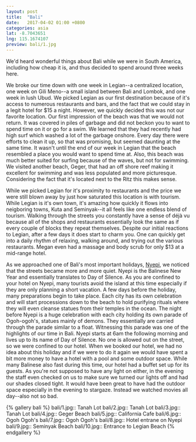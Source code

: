 ```yaml
---
layout: post
title:  "Bali"
date:   2017-04-02 01:00 +0800
categories: asia
lat: -8.7043651
lng: 115.1674107
preview: bali/1.jpg
---
```


We'd heard wonderful things about Bali while we were in South America, including how cheap it is, and thus decided to spend around three weeks here.

<!--more-->

We broke our time down with one week in Legian--a centralized location, one week on Gili Meno--a small island between Bali and Lombok, and one week in lush Ubud. We picked Legian as our first
destination because of it's access to numerous restaurants and bars, and the fact that we could stay in a legit hotel for $15 a night. However, we quickly decided this was not our favorite location.
Our first impression of the beach was that we would not return. It was covered in piles of garbage and did not beckon you to want to spend time on it or go for a swim. We learned that they had
recently had high surf which washed a lot of the garbage onshore. Every day there were efforts to clean it up, so that was promising, but seemed daunting at the same time. It wasn't until the end
of our week in Legian that the beach resembled a place you would want to spend time at. Also, this beach was much better suited for surfing because of the waves, but not for swimming. We visited
another beach, Geger, that had an off shore reef making it excellent for swimming and was less populated and more picturesque. Considering the fact that it's located next to the Ritz this makes
sense.

While we picked Legian for it's proximity to restaurants and the price we were still blown away by just how saturated this location is with tourism. While Legian is it's own town, it's
amazing how quickly it flows into neigboring towns, Kuta and Seminyak--it all feels like one endless blend of tourism. Walking through the streets you constantly have a sense of déjà vu because all
of the shops and restaurants essentially look the same as if every couple of blocks they repeat themselves. Despite our initial reactions to Legian, after a few days it does start to charm you.
One can quickly get into a daily rhythm of relaxing, walking around, and trying out the various restaurants. Megan even had a massage and body scrub for only $13 at a mid-range hotel.

As we approached one of Bali's most important holidays, [Nyepi](https://en.wikipedia.org/wiki/Nyepi), we noticed that the streets became more and more quiet. Nyepi is the Balinese New Year and 
essentially translates to Day of Silence. As you are confined to your hotel on Nyepi, many tourists avoid the island at this time especially if they are only planning a short vacation. A few days 
before the holiday, many preparations begin to take place. Each city has its own celebration and will start processions down to the beach to hold purifying rituals where they will even cleanse 
statues from their temples in the ocean. The night before Nyepi is a huge celebration with each city holding its own parade of Ogoh-ogoh's, statues mainly of demons. They essentially are carried 
through the parade similar to a float. Witnessing this parade was one of the highlights of our time in Bali. Nyepi starts at 6am the following morning and lives up to its name of Day of Silence. 
No one is allowed out on the street, so we were confined to our hotel. When we booked our hotel, we had no idea about this holiday and if we were to do it again we would have spent a bit more money 
to have a hotel with a pool and some outdoor space. While many Balinese also fast during this time, our hotel had a buffet set up for its guests. As you're not supposed to have any light on either,
in the evening the staff even checked on us to make sure we turned our lights off and had our shades closed tight. It would have been great to have had the outdoor space especially in the evening 
to stargaze. Instead we watched movies all day--also not so bad.

{% gallery bali %}
bali/1.jpg:: Tanah Lot
bali/2.jpg:: Tanah Lot
bali/3.jpg:: Tanah Lot
bali/4.jpg:: Geger Beach
bali/5.jpg:: California Cafe
bali/6.jpg:: Ogoh Ogoh's
bali/7.jpg:: Ogoh Ogoh's
bali/8.jpg:: Hotel entrane on Nyepi
bali/9.jpg:: Seminyak Beach
bali/10.jpg:: Entrance to Legian Beach
{% endgallery %}